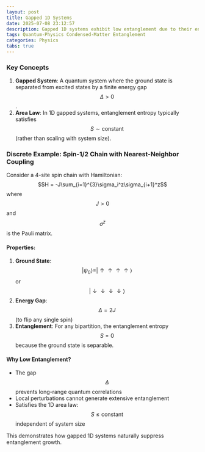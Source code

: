 ```yaml
---
layout: post
title: Gapped 1D Systems
date: 2025-07-08 23:12:57
description: Gapped 1D systems exhibit low entanglement due to their energy spectrum properties.
tags: Quantum-Physics Condensed-Matter Entanglement
categories: Physics
tabs: true
---
```


### Key Concepts
1. **Gapped System**: A quantum system where the ground state is separated from excited states by a finite energy gap $$\Delta > 0$$.
2. **Area Law**: In 1D gapped systems, entanglement entropy typically satisfies $$S \sim \text{constant}$$ (rather than scaling with system size).

### Discrete Example: Spin-1/2 Chain with Nearest-Neighbor Coupling
Consider a 4-site spin chain with Hamiltonian:
$$H = -J\sum_{i=1}^{3}\sigma_i^z\sigma_{i+1}^z$$
where $$J > 0$$ and $$\sigma^z$$ is the Pauli matrix.

#### Properties:
1. **Ground State**: $$|\psi_0\rangle = |\uparrow\uparrow\uparrow\uparrow\rangle$$ or $$|\downarrow\downarrow\downarrow\downarrow\rangle$$
2. **Energy Gap**: $$\Delta = 2J$$ (to flip any single spin)
3. **Entanglement**: For any bipartition, the entanglement entropy $$S = 0$$ because the ground state is separable.

#### Why Low Entanglement?
- The gap $$\Delta$$ prevents long-range quantum correlations
- Local perturbations cannot generate extensive entanglement
- Satisfies the 1D area law: $$S \leq \text{constant}$$ independent of system size

This demonstrates how gapped 1D systems naturally suppress entanglement growth.